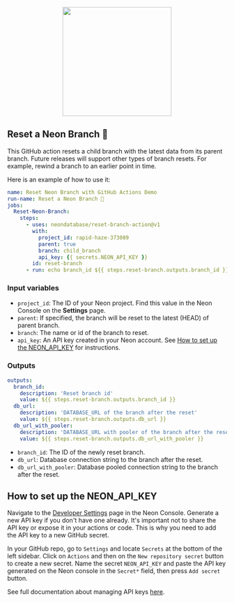 <p align="center">
  <img width="250px" src="https://user-images.githubusercontent.com/13738772/201432652-63a10fc1-a6a5-423f-8ee0-b18a11308077.svg" />
<p align="center">


## Reset a Neon Branch 🚀
This GitHub action resets a child branch with the latest data from its parent branch. Future releases will support other types of branch resets. For example, rewind a branch to an earlier point in time.

Here is an example of how to use it:

```yml
name: Reset Neon Branch with GitHub Actions Demo
run-name: Reset a Neon Branch 🚀
jobs:
  Reset-Neon-Branch:
    steps:
      - uses: neondatabase/reset-branch-action@v1
        with:
          project_id: rapid-haze-373089
          parent: true
          branch: child_branch
          api_key: {{ secrets.NEON_API_KEY }}
        id: reset-branch
      - run: echo branch_id ${{ steps.reset-branch.outputs.branch_id }}
```
### Input variables

- `project_id`: The ID of your Neon project. Find this value in the Neon Console on the **Settings** page.
- `parent`: If specified, the branch will be reset to the latest (HEAD) of parent branch.
- `branch`: The name or id of the branch to reset.
- `api_key`: An API key created in your Neon account. See [How to set up the NEON_API_KEY](#how-to-set-up-the-neon_api_key) for instructions.

### Outputs

```yaml
outputs:
  branch_id:
    description: 'Reset branch id'
    value: ${{ steps.reset-branch.outputs.branch_id }}
  db_url:
    description: 'DATABASE_URL of the branch after the reset'
    value: ${{ steps.reset-branch.outputs.db_url }}
  db_url_with_pooler:
    description: 'DATABASE_URL with pooler of the branch after the reset'
    value: ${{ steps.reset-branch.outputs.db_url_with_pooler }}
```
- `branch_id`: The ID of the newly reset branch.
- `db_url`: Database connection string to the branch after the reset.
- `db_url_with_pooler`: Database pooled connection string to the branch after the reset.

## How to set up the NEON_API_KEY
Navigate to the [Developer Settings](https://console.neon.tech/app/settings/api-keys) page in the Neon Console. Generate a new API key if you don't have one already. It's important not to share the API key or expose it in your actions or code. This is why you need to add the API key to a new GitHub secret.

In your GitHub repo, go to `Settings` and locate `Secrets` at the bottom of the left sidebar. Click on `Actions` and then on the `New repository secret` button to create a new secret.
Name the secret `NEON_API_KEY` and paste the API key generated on the Neon console in the `Secret*` field, then press `Add secret` button.

See full documentation about managing API keys [here](https://neon.tech/docs/manage/api-keys).
